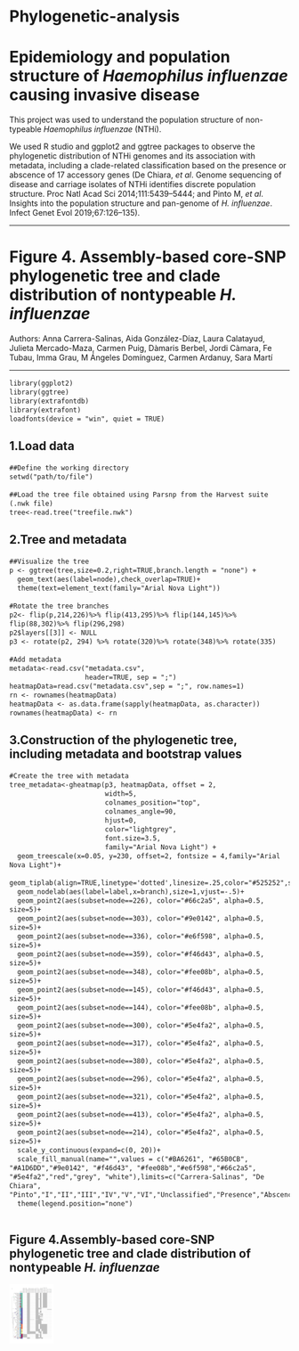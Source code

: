 # Phylogenetic-analysis
# Epidemiology and population structure of *Haemophilus influenzae* causing invasive disease

This project was used to understand the population structure of non-typeable *Haemophilus influenzae* (NTHi).

We used R studio and ggplot2 and ggtree packages to observe the phylogenetic distribution of NTHi genomes and its association with metadata, including a clade-related classification based on the presence or abscence of 17 accessory genes (De Chiara, *et al*. Genome sequencing of disease and carriage isolates of NTHi identifies discrete population structure. Proc Natl Acad Sci 2014;111:5439–5444; and Pinto M, *et al*. Insights into the population structure and pan-genome of *H. influenzae*. Infect Genet Evol 2019;67:126–135).


---
# Figure 4. Assembly-based core-SNP phylogenetic tree and clade distribution of nontypeable *H. influenzae*
Authors: Anna Carrera-Salinas, Aida González-Díaz, Laura Calatayud, Julieta Mercado-Maza,
  Carmen Puig, Dàmaris Berbel, Jordi Càmara, Fe Tubau, Imma Grau, M Ángeles Domínguez,
  Carmen Ardanuy, Sara Martí

---

```{r}
library(ggplot2)
library(ggtree)
library(extrafontdb)
library(extrafont)
loadfonts(device = "win", quiet = TRUE)
```

## 1.Load data
```{r}
##Define the working directory
setwd("path/to/file")

##Load the tree file obtained using Parsnp from the Harvest suite (.nwk file)
tree<-read.tree("treefile.nwk")
```

## 2.Tree and metadata
```{r}
##Visualize the tree
p <- ggtree(tree,size=0.2,right=TRUE,branch.length = "none") +
  geom_text(aes(label=node),check_overlap=TRUE)+
  theme(text=element_text(family="Arial Nova Light"))

#Rotate the tree branches
p2<- flip(p,214,226)%>% flip(413,295)%>% flip(144,145)%>% flip(88,302)%>% flip(296,298)
p2$layers[[3]] <- NULL
p3 <- rotate(p2, 294) %>% rotate(320)%>% rotate(348)%>% rotate(335)

#Add metadata
metadata<-read.csv("metadata.csv",
                   header=TRUE, sep = ";")
heatmapData=read.csv("metadata.csv",sep = ";", row.names=1)
rn <- rownames(heatmapData)
heatmapData <- as.data.frame(sapply(heatmapData, as.character))
rownames(heatmapData) <- rn
```

## 3.Construction of the phylogenetic tree, including metadata and bootstrap values
```{r}
#Create the tree with metadata
tree_metadata<-gheatmap(p3, heatmapData, offset = 2,  
                        width=5,
                        colnames_position="top", 
                        colnames_angle=90, 
                        hjust=0,
                        color="lightgrey",
                        font.size=3.5,
                        family="Arial Nova Light") +
  geom_treescale(x=0.05, y=230, offset=2, fontsize = 4,family="Arial Nova Light")+
  geom_tiplab(align=TRUE,linetype='dotted',linesize=.25,color="#525252",size=1)+
  geom_nodelab(aes(label=label,x=branch),size=1,vjust=-.5)+
  geom_point2(aes(subset=node==226), color="#66c2a5", alpha=0.5, size=5)+
  geom_point2(aes(subset=node==303), color="#9e0142", alpha=0.5, size=5)+
  geom_point2(aes(subset=node==336), color="#e6f598", alpha=0.5, size=5)+
  geom_point2(aes(subset=node==359), color="#f46d43", alpha=0.5, size=5)+
  geom_point2(aes(subset=node==348), color="#fee08b", alpha=0.5, size=5)+
  geom_point2(aes(subset=node==145), color="#f46d43", alpha=0.5, size=5)+
  geom_point2(aes(subset=node==144), color="#fee08b", alpha=0.5, size=5)+
  geom_point2(aes(subset=node==300), color="#5e4fa2", alpha=0.5, size=5)+
  geom_point2(aes(subset=node==317), color="#5e4fa2", alpha=0.5, size=5)+
  geom_point2(aes(subset=node==380), color="#5e4fa2", alpha=0.5, size=5)+
  geom_point2(aes(subset=node==296), color="#5e4fa2", alpha=0.5, size=5)+
  geom_point2(aes(subset=node==321), color="#5e4fa2", alpha=0.5, size=5)+
  geom_point2(aes(subset=node==413), color="#5e4fa2", alpha=0.5, size=5)+
  geom_point2(aes(subset=node==214), color="#5e4fa2", alpha=0.5, size=5)+
  scale_y_continuous(expand=c(0, 20))+
  scale_fill_manual(name="",values = c("#BA6261", "#65B0CB", "#A1D6DD","#9e0142", "#f46d43", "#fee08b","#e6f598","#66c2a5", "#5e4fa2","red","grey", "white"),limits=c("Carrera-Salinas", "De Chiara", "Pinto","I","II","III","IV","V","VI","Unclassified","Presence","Abscence"))+
  theme(legend.position="none")


```



## Figure 4.Assembly-based core-SNP phylogenetic tree and clade distribution of nontypeable *H. influenzae*
<img src="Figure4.png" width="80">
